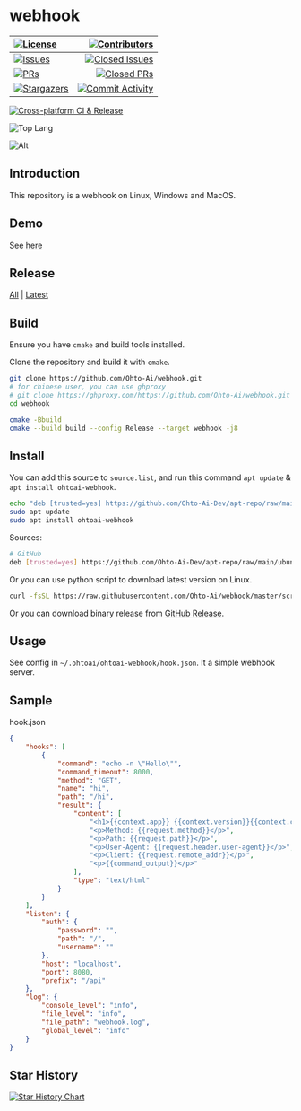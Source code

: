 # webhook

|[![License][license:badge]](/LICENSE)|[![Contributors][contributors:badge]][contributors]|
|:------|------------------------------------------------:|
|[![Issues][issues:badge]][issues]|[![Closed Issues][closed-issues:badge]][closed-issues]|
|[![PRs][pulls:badge]][pulls]|[![Closed PRs][closed-pulls:badge]][closed-pulls]|
|[![Stargazers][stargazers:badge]][stargazers]|[![Commit Activity][commit-activity:badge]][commit-activity]|

[![Cross-platform CI & Release](https://github.com/Ohto-Ai/webhook/actions/workflows/ci_release.yaml/badge.svg)](https://github.com/Ohto-Ai/webhook/actions/workflows/ci_release.yaml)

![Top Lang][top-lang]


![Alt](https://repobeats.axiom.co/api/embed/f81550002329b0c0414378aebb0dbac1d17d1013.svg "Repobeats analytics image")

## Introduction

This repository is a webhook on Linux, Windows and MacOS.

## Demo

See [here](https://api.ohtoai.top/github/)

## Release

[All](https://github.com/Ohto-Ai/webhook/releases) | [Latest](https://github.com/Ohto-Ai/webhook/releases/latest)

## Build

Ensure you have `cmake` and build tools installed.

Clone the repository and build it with `cmake`.

```bash
git clone https://github.com/Ohto-Ai/webhook.git
# for chinese user, you can use ghproxy
# git clone https://ghproxy.com/https://github.com/Ohto-Ai/webhook.git
cd webhook

cmake -Bbuild
cmake --build build --config Release --target webhook -j8
```

## Install

You can add this source to `source.list`, and run this command `apt update` & `apt install ohtoai-webhook`.
```bash
echo "deb [trusted=yes] https://github.com/Ohto-Ai-Dev/apt-repo/raw/main/ubuntu/ ./" | sudo tee -a /etc/apt/sources.list > /dev/null 
sudo apt update
sudo apt install ohtoai-webhook
```
Sources:  
```bash
# GitHub
deb [trusted=yes] https://github.com/Ohto-Ai-Dev/apt-repo/raw/main/ubuntu/ ./
```

Or you can use python script to download latest version on Linux.
```bash
curl -fsSL https://raw.githubusercontent.com/Ohto-Ai/webhook/master/scripts/install.py | python -
```
Or you can download binary release from [GitHub Release](https://github.com/Ohto-Ai/webhook/releases/latest).

## Usage
See config in `~/.ohtoai/ohtoai-webhook/hook.json`.
It a simple webhook server.

## Sample
hook.json
```json
{
    "hooks": [
        {
            "command": "echo -n \"Hello\"",
            "command_timeout": 8000,
            "method": "GET",
            "name": "hi",
            "path": "/hi",
            "result": {
                "content": [
                    "<h1>{{context.app}} {{context.version}}{{context.commit_hash}}</h1>",
                    "<p>Method: {{request.method}}</p>",
                    "<p>Path: {{request.path}}</p>",
                    "<p>User-Agent: {{request.header.user-agent}}</p>",
                    "<p>Client: {{request.remote_addr}}</p>",
                    "<p>{{command_output}}</p>"
                ],
                "type": "text/html"
            }
        }
    ],
    "listen": {
        "auth": {
            "password": "",
            "path": "/",
            "username": ""
        },
        "host": "localhost",
        "port": 8080,
        "prefix": "/api"
    },
    "log": {
        "console_level": "info",
        "file_level": "info",
        "file_path": "webhook.log",
        "global_level": "info"
    }
}
```

## Star History

[![Star History Chart](https://api.star-history.com/svg?repos=Ohto-Ai/webhook&type=Date)](https://star-history.com/#Ohto-Ai/webhook&Date)


[license:badge]: https://img.shields.io/github/license/Ohto-Ai/webhook?logo=github&style=flat-square

[issues:badge]: https://img.shields.io/github/issues/Ohto-Ai/webhook?logo=github&style=flat-square
[issues]: https://github.com/Ohto-Ai/webhook/issues
[closed-issues:badge]: https://img.shields.io/github/issues-closed/Ohto-Ai/webhook?logo=github&style=flat-square
[closed-issues]: https://github.com/Ohto-Ai/webhook/issues?q=is%3Aissue+is%3Aclosed

[stargazers:badge]: https://img.shields.io/github/stars/Ohto-Ai/webhook?logo=github&style=flat-square
[stargazers]: https://github.com/Ohto-Ai/webhook/stargazers

[pulls:badge]: https://img.shields.io/github/issues-pr/Ohto-Ai/webhook?logo=github&color=0088ff&style=flat-square
[pulls]: https://github.com/Ohto-Ai/webhook/pulls
[closed-pulls:badge]: https://img.shields.io/github/issues-pr-closed/Ohto-Ai/webhook?logo=github&color=0088ff&style=flat-square
[closed-pulls]: https://github.com/Ohto-Ai/webhook/pulls?q=is%3Apr+is%3Aclosed

[commit-activity:badge]: https://img.shields.io/github/commit-activity/m/Ohto-Ai/webhook?logo=github&style=flat-square
[commit-activity]: https://github.com/Ohto-Ai/webhook/pulse

[contributors:badge]: https://img.shields.io/github/contributors/Ohto-Ai/webhook?logo=github&style=flat-square
[contributors]: https://github.com/Ohto-Ai/webhook/contributors

[top-lang]: https://img.shields.io/github/languages/top/Ohto-Ai/webhook?logo=github&style=flat-square
